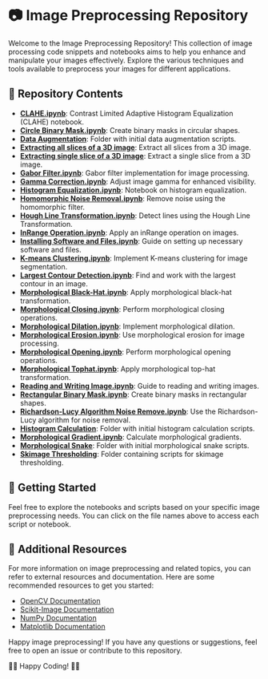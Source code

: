 # 📷 Image Preprocessing Repository

Welcome to the Image Preprocessing Repository! This collection of image processing code snippets and notebooks aims to help you enhance and manipulate your images effectively. Explore the various techniques and tools available to preprocess your images for different applications.

## 📂 Repository Contents

- [**CLAHE.ipynb**](CLAHE.ipynb): Contrast Limited Adaptive Histogram Equalization (CLAHE) notebook.
- [**Circle Binary Mask.ipynb**](Circle%20Binary%20Mask.ipynb): Create binary masks in circular shapes.
- [**Data Augmentation**](Data%20Augmentation): Folder with initial data augmentation scripts.
- [**Extracting all slices of a 3D image**](Extracting%20all%20slices%20of%20a%203D%20image): Extract all slices from a 3D image.
- [**Extracting single slice of a 3D image**](Extracting%20single%20slice%20of%20a%203D%20image): Extract a single slice from a 3D image.
- [**Gabor Filter.ipynb**](Gabor%20Filter.ipynb): Gabor filter implementation for image processing.
- [**Gamma Correction.ipynb**](Gamma%20Correction.ipynb): Adjust image gamma for enhanced visibility.
- [**Histogram Equalization.ipynb**](Histogram%20Equalization.ipynb): Notebook on histogram equalization.
- [**Homomorphic Noise Removal.ipynb**](Homomorphic%20noise%20removal.ipynb): Remove noise using the homomorphic filter.
- [**Hough Line Transformation.ipynb**](HoughLine%20Transformation.ipynb): Detect lines using the Hough Line Transformation.
- [**InRange Operation.ipynb**](InRange%20Operation.ipynb): Apply an inRange operation on images.
- [**Installing Software and Files.ipynb**](Installing%20Software%20and%20Files.ipynb): Guide on setting up necessary software and files.
- [**K-means Clustering.ipynb**](K-means%20clustering.ipynb): Implement K-means clustering for image segmentation.
- [**Largest Contour Detection.ipynb**](Largest%20Contour%20Detection.ipynb): Find and work with the largest contour in an image.
- [**Morphological Black-Hat.ipynb**](Morphological%20Black-Hat.ipynb): Apply morphological black-hat transformation.
- [**Morphological Closing.ipynb**](Morphological%20Closing.ipynb): Perform morphological closing operations.
- [**Morphological Dilation.ipynb**](Morphological%20Dilation.ipynb): Implement morphological dilation.
- [**Morphological Erosion.ipynb**](Morphological%20Erosion.ipynb): Use morphological erosion for image processing.
- [**Morphological Opening.ipynb**](Morphological%20Opening.ipynb): Perform morphological opening operations.
- [**Morphological Tophat.ipynb**](Morphological%20Tophat.ipynb): Apply morphological top-hat transformation.
- [**Reading and Writing Image.ipynb**](Reading%20and%20Writing%20Image.ipynb): Guide to reading and writing images.
- [**Rectangular Binary Mask.ipynb**](Rectangular%20Binary%20Mask.ipynb): Create binary masks in rectangular shapes.
- [**Richardson-Lucy Algorithm Noise Remove.ipynb**](Richardson-Lucy%20Algorithm%20Noise%20Remove.ipynb): Use the Richardson-Lucy algorithm for noise removal.
- [**Histogram Calculation**](histogram%20calculation): Folder with initial histogram calculation scripts.
- [**Morphological Gradient.ipynb**](Morphological%20Gradient.ipynb): Calculate morphological gradients.
- [**Morphological Snake**](morphological%20snake): Folder with initial morphological snake scripts.
- [**Skimage Thresholding**](skimage%20thresholding): Folder containing scripts for skimage thresholding.

## 🚀 Getting Started

Feel free to explore the notebooks and scripts based on your specific image preprocessing needs. You can click on the file names above to access each script or notebook.

## 📖 Additional Resources

For more information on image preprocessing and related topics, you can refer to external resources and documentation. Here are some recommended resources to get you started:

- [OpenCV Documentation](https://opencv.org/documentation/)
- [Scikit-Image Documentation](https://scikit-image.org/docs/stable/)
- [NumPy Documentation](https://numpy.org/doc/)
- [Matplotlib Documentation](https://matplotlib.org/stable/contents.html)

Happy image preprocessing! If you have any questions or suggestions, feel free to open an issue or contribute to this repository.

👨‍💻 Happy Coding! 👩‍💻
